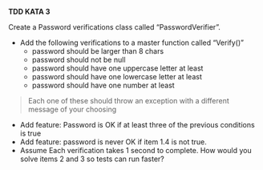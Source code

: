 **TDD KATA 3**

Create a Password verifications class called “PasswordVerifier”.

* Add the following verifications to a master function called “Verify()”
  - password should be larger than 8 chars
  - password should not be null
  - password should have one uppercase letter at least
  - password should have one lowercase letter at least
  - password should have one number at least
> Each one of these should throw an exception with a different message of your choosing
* Add feature: Password is OK if at least three of the previous conditions is true
* Add feature: password is never OK if item 1.4 is not true.
* Assume Each verification takes 1 second to complete. How would you solve  items 2 and 3  so tests can run faster?
  






